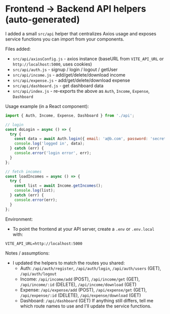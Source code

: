 # Frontend -> Backend API helpers (auto-generated)

I added a small `src/api` helper that centralizes Axios usage and exposes service functions
you can import from your components.

Files added:
- `src/api/axiosConfig.js` - axios instance (baseURL from `VITE_API_URL` or `http://localhost:5000`, uses cookies)
- `src/api/auth.js` - signup / login / logout / getUser
- `src/api/income.js` - add/get/delete/download income
- `src/api/expense.js` - add/get/delete/download expense
- `src/api/dashboard.js` - get dashboard data
- `src/api/index.js` - re-exports the above as `Auth`, `Income`, `Expense`, `Dashboard`

Usage example (in a React component):

```js
import { Auth, Income, Expense, Dashboard } from './api';

// login
const doLogin = async () => {
  try {
    const data = await Auth.login({ email: 'a@b.com', password: 'secret' });
    console.log('logged in', data);
  } catch (err) {
    console.error('login error', err);
  }
};

// fetch incomes
const loadIncomes = async () => {
  try {
    const list = await Income.getIncomes();
    console.log(list);
  } catch (err) {
    console.error(err);
  }
};
```

Environment:
- To point the frontend at your API server, create a `.env` or `.env.local` with:

```
VITE_API_URL=http://localhost:5000
```

Notes / assumptions:
 - I updated the helpers to match the routes you shared:
   - Auth: `/api/auth/register`, `/api/auth/login`, `/api/auth/users` (GET), `/api/auth/logout`
   - Income: `/api/income/add` (POST), `/api/income/get` (GET), `/api/income/:id` (DELETE), `/api/income/download` (GET)
   - Expense: `/api/expense/add` (POST), `/api/expense/get` (GET), `/api/expense/:id` (DELETE), `/api/expense/download` (GET)
   - Dashboard: `/api/dashboard` (GET)
If anything still differs, tell me which route names to use and I'll update the service functions.
